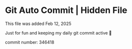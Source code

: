 # Git Auto Commit | Hidden File

This file was added Feb 12, 2025

Just for fun and keeping my daily git commit active 🤪

commit number: 346418

